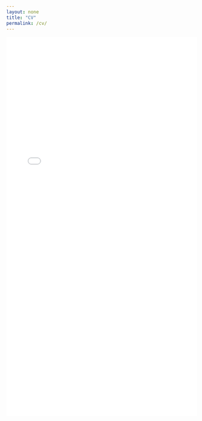 ```yaml
---
layout: none
title: "CV"
permalink: /cv/
---
```


<iframe src="/files/CV_2025_03_01_.pdf" width="100%" height="1000px" style="border: none;"></iframe>
